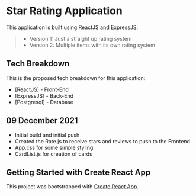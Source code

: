
# Star Rating Application

This application is built using ReactJS and ExpressJS.
>- Version 1: Just a straight up rating system
>- Version 2: Multiple items with its own rating system

## Tech Breakdown
This is the proposed tech breakdown for this application:
- [ReactJS] - Front-End
- [ExpressJS] - Back-End
- [Postgresql] - Database

## 09 December 2021
- Initial build and initial push
- Created the Rate.js to receive stars and reviews to push to the Frontend
- App.css for some simple styling
- CardList.js for creation of cards


## Getting Started with Create React App

This project was bootstrapped with [Create React App](https://github.com/facebook/create-react-app).